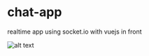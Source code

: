 # chat-app
realtime app using socket.io with vuejs in front

![alt text](https://i.imgur.com/C8FhGBB.png)

